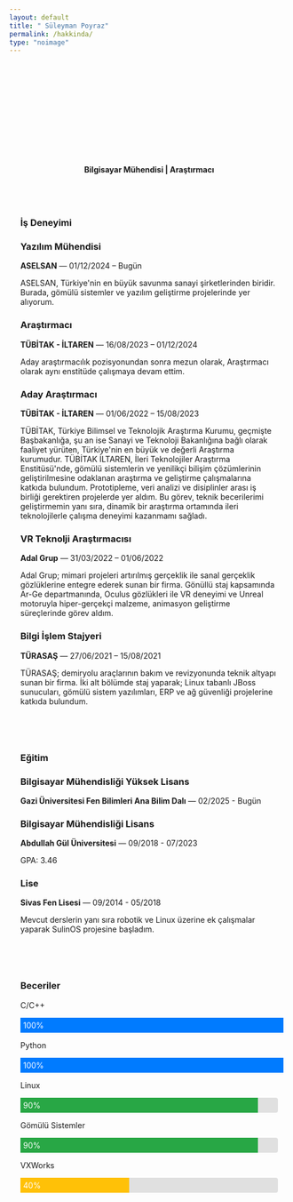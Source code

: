 ```yaml
---
layout: default
title: " Süleyman Poyraz"
permalink: /hakkinda/
type: "noimage"
---
```


<meta charset="utf-8">
<section id="page_content" class="py-5">
<div class="col-md-10 col-lg-8 mx-auto">
    <section class="cv-header" style="text-align: center; padding:20px;">
        <div class="avatar" style="width: 150px; height: 150px; border-radius: 50%; background-image: url('{{site.baseurl}}/assets/avatars/avatar.webp'); background-size: cover; margin: auto;"></div>
        <p><strong>Bilgisayar Mühendisi | Araştırmacı</strong></p>
    </section>
    <section class="cv-experience" style="padding: 20px;">
        <h1>İş Deneyimi</h1>
        <div class="experience-item" style="margin-bottom:20px;">
            <h3>Yazılım Mühendisi</h3>
            <p><strong>ASELSAN</strong> &mdash; 01/12/2024 – Bugün</p>
            <p>ASELSAN, Türkiye'nin en büyük savunma sanayi şirketlerinden biridir. Burada, gömülü sistemler ve yazılım geliştirme projelerinde yer alıyorum. </p>
        </div>
        <div class="experience-item" style="margin-bottom:20px;">
            <h3>Araştırmacı</h3>
            <p><strong>TÜBİTAK - İLTAREN</strong> &mdash; 16/08/2023 – 01/12/2024</p>
            <p>Aday araştırmacılık pozisyonundan sonra mezun olarak, Araştırmacı olarak aynı enstitüde çalışmaya devam ettim.</p>
        </div>
        <div class="experience-item" style="margin-bottom:20px;">
            <h3>Aday Araştırmacı</h3>
            <p><strong>TÜBİTAK - İLTAREN</strong> &mdash; 01/06/2022 – 15/08/2023</p>
            <p>TÜBİTAK, Türkiye Bilimsel ve Teknolojik Araştırma Kurumu, geçmişte Başbakanlığa, şu an ise Sanayi ve Teknoloji Bakanlığına bağlı olarak faaliyet yürüten, Türkiye'nin en büyük ve değerli Araştırma kurumudur. TÜBİTAK İLTAREN, İleri Teknolojiler Araştırma Enstitüsü'nde, gömülü sistemlerin ve yenilikçi bilişim çözümlerinin geliştirilmesine odaklanan araştırma ve geliştirme çalışmalarına katkıda bulundum. Prototipleme, veri analizi ve disiplinler arası iş birliği gerektiren projelerde yer aldım. Bu görev, teknik becerilerimi geliştirmemin yanı sıra, dinamik bir araştırma ortamında ileri teknolojilerle çalışma deneyimi kazanmamı sağladı.</p>
        </div>
        <div class="experience-item" style="margin-bottom:20px;">
            <h3>VR Teknolji Araştırmacısı</h3>
            <p><strong>Adal Grup</strong> &mdash; 31/03/2022 – 01/06/2022</p>
            <p>Adal Grup; mimari projeleri artırılmış gerçeklik ile sanal gerçeklik gözlüklerine entegre ederek sunan bir firma. Gönüllü staj kapsamında Ar-Ge departmanında, Oculus gözlükleri ile VR deneyimi ve Unreal motoruyla hiper-gerçekçi malzeme, animasyon geliştirme süreçlerinde görev aldım.</p>
        </div>
        <div class="experience-item" style="margin-bottom:20px;">
            <h3>Bilgi İşlem Stajyeri</h3>
            <p><strong>TÜRASAŞ</strong> &mdash; 27/06/2021 – 15/08/2021</p>
            <p>TÜRASAŞ; demiryolu araçlarının bakım ve revizyonunda teknik altyapı sunan bir firma. İki alt bölümde staj yaparak; Linux tabanlı JBoss sunucuları, gömülü sistem yazılımları, ERP ve ağ güvenliği projelerine katkıda bulundum.</p>
        </div>
    </section>
    <section class="cv-education" style="padding: 20px;">
        <h1>Eğitim</h1>
        <div class="education-item" style="margin-bottom:20px;">
            <h3>Bilgisayar Mühendisliği Yüksek Lisans</h3>
            <p><strong>Gazi Üniversitesi Fen Bilimleri Ana Bilim Dalı</strong> &mdash; 02/2025 - Bugün</p>
        </div>
        <div class="education-item" style="margin-bottom:20px;">
            <h3>Bilgisayar Mühendisliği Lisans</h3>
            <p><strong>Abdullah Gül Üniversitesi</strong> &mdash; 09/2018 - 07/2023</p>
            <p>GPA: 3.46</p>
        </div>
        <div class="education-item" style="margin-bottom:20px;">
            <h3>Lise</h3>
            <p><strong>Sivas Fen Lisesi</strong> &mdash; 09/2014 - 05/2018</p>
            <p>Mevcut derslerin yanı sıra robotik ve Linux üzerine ek çalışmalar yaparak SulinOS projesine başladım.</p>
        </div>
    </section>
    <section class="cv-skills" style="padding: 20px;">
        <h1>Beceriler</h1>
        <div style="margin-bottom: 10px;">
            <p>C/C++</p>
            <div class="progress" style="background: #e0e0e0; border-radius: 4px;">
                <div class="progress-bar" style="width: 100%; background: #007bff; padding: 5px; color: #fff;">100%</div>
            </div>
        </div>
        <div style="margin-bottom: 10px;">
            <p>Python</p>
            <div class="progress" style="background: #e0e0e0; border-radius: 4px;">
                <div class="progress-bar" style="width: 100%; background: #007bff; padding: 5px; color: #fff;">100%</div>
            </div>
        </div>
        <div style="margin-bottom: 10px;">
            <p>Linux</p>
            <div class="progress" style="background: #e0e0e0; border-radius: 4px;">
                <div class="progress-bar" style="width: 90%; background: #28a745; padding: 5px; color: #fff;">90%</div>
            </div>
        </div>
        <div style="margin-bottom: 10px;">
            <p>Gömülü Sistemler</p>
            <div class="progress" style="background: #e0e0e0; border-radius: 4px;">
                <div class="progress-bar" style="width: 90%; background: #28a745; padding: 5px; color: #fff;">90%</div>
            </div>
        </div>
        <div style="margin-bottom: 10px;">
            <p>VXWorks</p>
            <div class="progress" style="background: #e0e0e0; border-radius: 4px;">
                <div class="progress-bar" style="width: 40%; background: #ffc107; padding: 5px; color: #fff;">40%</div>
            </div>
        </div>
    </section>
</div>
</section>

